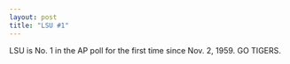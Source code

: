 ```yaml
--- 
layout: post
title: "LSU #1"
---
```

LSU is No. 1 in the AP poll for the first time since Nov. 2, 1959. GO TIGERS.

